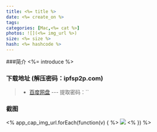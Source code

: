 ```yaml
---
title: <%= title %>
date: <%= create_on %>
tags:
categories: [Mac,<%= cat %>]
photos: ![](<%= img_url %>)
size: <%= size %>
hash: <%= hashcode %>
---
```



<!-- more -->
###简介
<%= introduce %>

### 下载地址 (解压密码：ipfsp2p.com)
> - [百度网盘]() --- 提取密码：``

### 截图
<% app_cap_img_url.forEach(function(v) { %>
  ![](<%= v %>)
<% }) %>